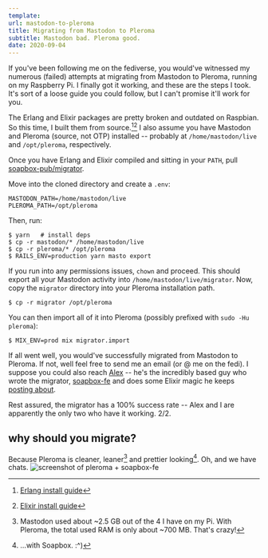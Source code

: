 ```yaml
---
template:
url: mastodon-to-pleroma
title: Migrating from Mastodon to Pleroma
subtitle: Mastodon bad. Pleroma good.
date: 2020-09-04
---
```


If you've been following me on the fediverse, you would've witnessed my
numerous (failed) attempts at migrating from Mastodon to Pleroma,
running on my Raspberry Pi. I finally got it working, and these are the
steps I took. It's sort of a loose guide you could follow, but I can't
promise it'll work for you.

The Erlang and Elixir packages are pretty broken and outdated on
Raspbian. So this time, I built them from source.[^1][^2] I also assume
you have Mastodon and Pleroma (source, not OTP) installed -- probably at
`/home/mastodon/live` and `/opt/pleroma`, respectively.

Once you have Erlang and Elixir compiled and sitting in your `PATH`,
pull [soapbox-pub/migrator](https://gitlab.com/soapbox-pub/migrator). 

Move into the cloned directory and create a `.env`:

```shell
MASTODON_PATH=/home/mastodon/live
PLEROMA_PATH=/opt/pleroma
```

Then, run:

```console
$ yarn   # install deps
$ cp -r mastodon/* /home/mastodon/live
$ cp -r pleroma/* /opt/pleroma
$ RAILS_ENV=production yarn masto export
```

If you run into any permissions issues, `chown` and proceed. This should
export all your Mastodon activity into `/home/mastodon/live/migrator`.
Now, copy the `migrator` directory into your Pleroma installation path.

```console
$ cp -r migrator /opt/pleroma
```

You can then import all of it into Pleroma (possibly prefixed with `sudo
-Hu pleroma`):
```console
$ MIX_ENV=prod mix migrator.import
```

If all went well, you would've successfully migrated from Mastodon to
Pleroma. If not, well feel free to send me an email (or @ me on the fedi).
I suppose you could also reach [Alex](https://alexgleason.me) -- he's
the incredibly based guy who wrote the migrator,
[soapbox-fe](https://soapbox.pub) and does some Elixir magic he keeps
[posting about](https://gleasonator.com/@alex).

Rest assured, the migrator has a 100% success rate -- Alex and I are
apparently the only two who have it working. 2/2.

## why should you migrate?

Because Pleroma is cleaner, leaner[^3] and prettier looking[^4]. Oh, and we
have chats.
![screenshot of pleroma + soapbox-fe](https://x.icyphox.sh/l8g5y.png)

[^1]: [Erlang install guide](http://erlang.org/doc/installation_guide/INSTALL.html)
[^2]: [Elixir install guide](https://elixir-lang.org/install.html#compiling-from-source-unix-and-mingw)
[^3]: Mastodon used about ~2.5 GB out of the 4 I have on my Pi. With
      Pleroma, the total used RAM is only about ~700 MB. That's crazy!
[^4]: ...with Soapbox. :^)

